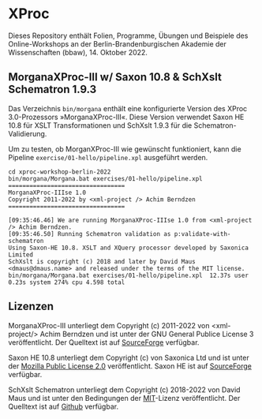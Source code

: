 # XProc

Dieses Repository enthält Folien, Programme, Übungen und Beispiele des Online-Workshops an der Berlin-Brandenburgischen
Akademie der Wissenschaften (bbaw), 14. Oktober 2022.

## MorganaXProc-III w/ Saxon 10.8 & SchXslt Schematron 1.9.3

Das Verzeichnis ```bin/morgana``` enthält eine konfigurierte Version des XProc 3.0-Prozessors »MorganaXProc-III«. Diese
Version verwendet Saxon HE 10.8 für XSLT Transformationen und SchXslt 1.9.3 für die Schematron-Validierung. 

Um zu testen, ob MorganXProc-III wie gewünscht funktioniert, kann die Pipeline ```exercise/01-hello/pipeline.xpl```
ausgeführt werden.

```
cd xproc-workshop-berlin-2022
bin/morgana/Morgana.bat exercises/01-hello/pipeline.xpl
=================================
MorganaXProc-IIIse 1.0
Copyright 2011-2022 by <xml-project /> Achim Berndzen
=================================

[09:35:46.46] We are running MorganaXProc-IIIse 1.0 from <xml-project /> Achim Berndzen.
[09:35:46.50] Running Schematron validation as p:validate-with-schematron
Using Saxon-HE 10.8. XSLT and XQuery processor developed by Saxonica Limited
SchXslt is copyright (c) 2018 and later by David Maus <dmaus@dmaus.name> and released under the terms of the MIT license.
bin/morgana/Morgana.bat exercises/01-hello/pipeline.xpl  12.37s user 0.23s system 274% cpu 4.598 total
```

## Lizenzen

MorganaXProc-III unterliegt dem Copyright (c) 2011-2022 von &lt;xml-project/> Achim Berndzen und ist unter der GNU
General Publice License 3 veröffentlicht. Der Quelltext ist auf
[SourceForge](https://sourceforge.net/projects/morganaxproc-iiise/) verfügbar.

Saxon HE 10.8 unterliegt dem Copyright (c) von Saxonica Ltd und ist unter der [Mozilla Public License
2.0](https://opensource.org/licenses/MPL-2.0) veröffentlicht. Saxon HE ist auf
[SourceForge](http://saxon.sourceforge.net/) verfügbar.

SchXslt Schematron unterliegt dem Copyright (c) 2018-2022 von David Maus und ist unter den Bedingungen der
[MIT](https://opensource.org/licenses/MIT)-Lizenz veröffentlicht. Der Quelltext ist auf
[Github](https://github.com/schxslt/schxslt) verfügbar.
